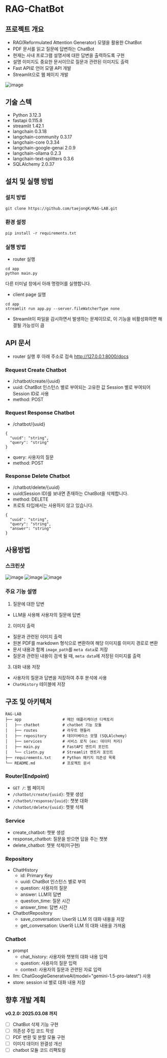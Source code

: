 # RAG-ChatBot

## 프로젝트 개요
- RAG(Reformulated Attention Generator) 모델을 활용한 ChatBot
- PDF 문서를 읽고 질문에 답변하는 ChatBot
- 현재는 사내 프로그램 설명서에 대한 답변을 출력하도록 구현
- 설명 이미지도 중요한 문서이므로 질문과 관련된 이미지도 출력
- Fast API로 언어 모델 API 개발
- Streamlit으로 웹 페이지 개발

![image](images/chatbot_chat_result.png)

## 기술 스텍
- Python                       3.12.3
- fastapi                      0.115.8
- streamlit                    1.42.1
- langchain                    0.3.18
- langchain-community          0.3.17
- langchain-core               0.3.34
- langchain-google-genai       2.0.9
- langchain-ollama             0.2.3
- langchain-text-splitters     0.3.6
- SQLAlchemy                   2.0.37

## 설치 및 실행 방법
### 설치 방법 
```
git clone https://github.com/taejongK/RAG-LAB.git
```

### 환경 설정
```
pip install -r requirements.txt
```

### 실행 방법
- router 실행
```
cd app
python main.py
```

다른 터미널 창에서 아래 명령어를 실행합니다.
- client page 실행
```
cd app
streamlit run app.py --server.fileWatcherType none  
```
- Streamlit이 파일을 감시하면서 발생하는 문제이므로, 이 기능을 비활성화하면 해결될 가능성이 큼


## API 문서
- router 실행 후 아래 주소로 접속
http://127.0.0.1:8000/docs

### Request Create Chatbot
- /chatbot/create/{uuid}
- uuid: ChatBot 인스턴스 별로 부여되는 고유한 값 Session 별로 부여되어 Session ID로 사용
- method: POST

### Request Response Chatbot
- /chatbot/{uuid}
```
{
  "uuid": "string",
  "query": "string"
}
```
- query: 사용자의 질문
- method: POST

### Response Delete Chatbot
- /chatbot/delete/{uuid}
- uuid(Session ID)를 보내면 존재하는 ChatBot을 삭제합니다.
- method: DELETE
- 프로토 타입에서는 사용하지 않고 있습니다.
```
{
  "uuid": "string",
  "query": "string",
  "answer": "string"
}
```
## 사용방법
### 스크린샷
![image](images/chatbot_chat_result.png)
![image](images/chatbot_chat_result02.png)
![image](images/chatbot_chat_result03.png)

### 주요 기능 설명
1. 질문에 대한 답변
- LLM을 사용해 사용자의 질문에 답변

2. 이미지 출력
- 질문과 관련된 이미지 출력
- 원본 PDF를 markdown 형식으로 변환하여 해당 이미지를 이미지 경로로 변환
- 문서 내용과 함께 `image_path`를 `meta data`로 저장
- 질문과 관련된 내용이 검색 될 때, `meta data`에 저장된 이미지를 출력

3. 대화 내용 저장
- 사용자의 질문과 답변을 저장하여 추후 분석에 사용
- `ChatHistory` 테이블에 저장

## 구조 및 아키텍쳐
```
RAG-LAB
├── app                  # 메인 애플리케이션 디렉토리
│   ├── chatbot          # chatbot 기능 모듈
│   ├── routes           # 라우트 핸들러
│   ├── repository       # 데이터베이스 모델 (SQLAlchemy)
│   ├── services         # 서비스 로직 (ex: 데이터 처리)
│   ├── main.py          # FastAPI 엔트리 포인트
│   └── clietn.py        # Streamlit 엔트리 포인트
├── requirements.txt     # Python 패키지 의존성 목록
└── README.md            # 프로젝트 문서
```
### Router(Endpoint)
- `GET /`: 웹 페이지
- `/chatbot/create/{uuid}`: 챗봇 생성
- `/chatbot/response/{uuid}`: 챗봇 대화
- `/chatbot/delete/{uuid}`: 챗봇 삭제

### Service
- create_chatbot: 챗봇 생성
- response_chatbot: 질문을 받으면 답을 주는 챗봇
- delete_chatbot: 챗봇 삭제(미구현)

### Repository
- ChatHistory
  - id: Primary Key
  - uuid: ChatBot 인스턴스 별로 부여
  - question: 사용자의 질문
  - answer: LLM의 답변
  - question_time: 질문 시간
  - answer_time: 답변 시간
- ChatbotRepository
  - save_conversation: User와 LLM 의 대화 내용을 저장
  - get_conversation: User와 LLM 의 대화 내용을 가져옴

### Chatbot
- prompt
  - chat_history: 사용자와 챗봇의 대화 내용 입력
  - question: 사용자의 질문 입력
  - context: 사용자의 질문과 관련된 자료 입력
- llm: ChatGoogleGenerativeAI(model="gemini-1.5-pro-latest") 사용
- store: session id 별로 대화 내용 저장


## 향후 개발 계획
__v0.2.0: 2025.03.08 까지__
- [ ] ChatBot 삭제 기능 구현
- [ ] 의존성 주입 코드 작성
- [ ] PDF 변환 및 분할 모듈 구현
- [ ] 이미지 데이터 완결성 개선
- [ ] chatbot 모듈 코드 리팩토링